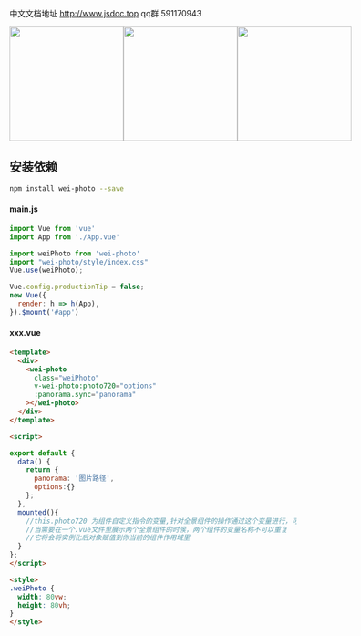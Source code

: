 中文文档地址 <a href="http://www.jsdoc.top">http://www.jsdoc.top</a>
qq群 591170943
<div style="display:flex">
  
<img style="height:200px" src="https://xuyawei123.oss-cn-shenzhen.aliyuncs.com/WX20210913-100428%402x.png" />
<img style="height:200px" src="https://xuyawei123.oss-cn-shenzhen.aliyuncs.com/WX20210913-100613%402x.png" />
<img style="height:200px" src="https://xuyawei123.oss-cn-shenzhen.aliyuncs.com/WX20210913-101429%402x.png" />
</div>

## 安装依赖

```bash
npm install wei-photo --save
```

#### main.js
```js
import Vue from 'vue'
import App from './App.vue' 

import weiPhoto from 'wei-photo'
import "wei-photo/style/index.css"
Vue.use(weiPhoto);

Vue.config.productionTip = false;
new Vue({
  render: h => h(App),
}).$mount('#app')

```

#### xxx.vue
```html
<template>
  <div>
    <wei-photo 
      class="weiPhoto" 
      v-wei-photo:photo720="options"
      :panorama.sync="panorama"
    ></wei-photo>
  </div>
</template>

<script> 

export default {
  data() {
    return {
      panorama: '图片路径',
      options:{}
    };
  },
  mounted(){
    //this.photo720 为组件自定义指令的变量,针对全景组件的操作通过这个变量进行，可以随意命名，
    //当需要在一个.vue文件里展示两个全景组件的时候，两个组件的变量名称不可以重复
    //它将会将实例化后对象赋值到你当前的组件作用域里
  }
};
</script>

<style>
.weiPhoto {
  width: 80vw;
  height: 80vh;
}
</style>
```
